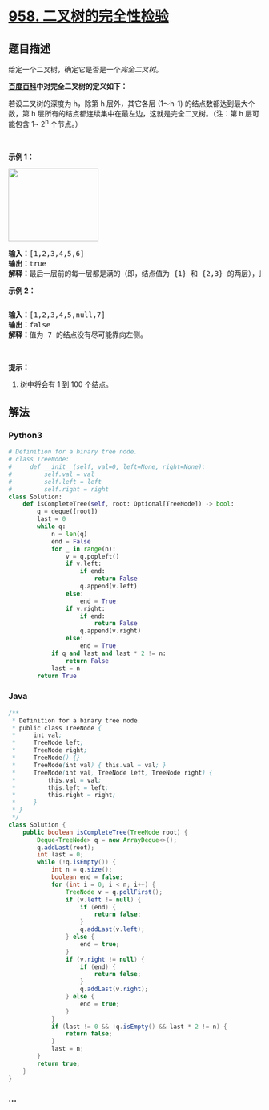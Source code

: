 # [958. 二叉树的完全性检验](https://leetcode-cn.com/problems/check-completeness-of-a-binary-tree)



## 题目描述

<!-- 这里写题目描述 -->

<p>给定一个二叉树，确定它是否是一个<em>完全二叉树</em>。</p>

<p><strong><a href="https://baike.baidu.com/item/完全二叉树/7773232?fr=aladdin" target="_blank">百度百科</a>中对完全二叉树的定义如下：</strong></p>

<p>若设二叉树的深度为 h，除第 h 层外，其它各层 (1～h-1) 的结点数都达到最大个数，第 h 层所有的结点都连续集中在最左边，这就是完全二叉树。（注：第 h 层可能包含 1~&nbsp;2<sup>h</sup>&nbsp;个节点。）</p>

<p>&nbsp;</p>

<p><strong>示例 1：</strong></p>

<p><img alt="" src="https://assets.leetcode-cn.com/aliyun-lc-upload/uploads/2018/12/15/complete-binary-tree-1.png" style="height: 145px; width: 180px;"></p>

<pre><strong>输入：</strong>[1,2,3,4,5,6]
<strong>输出：</strong>true
<strong>解释：</strong>最后一层前的每一层都是满的（即，结点值为 {1} 和 {2,3} 的两层），且最后一层中的所有结点（{4,5,6}）都尽可能地向左。
</pre>

<p><strong>示例 2：</strong></p>

<p><strong><img alt="" src="https://assets.leetcode-cn.com/aliyun-lc-upload/uploads/2018/12/15/complete-binary-tree-2.png"></strong></p>

<pre><strong>输入：</strong>[1,2,3,4,5,null,7]
<strong>输出：</strong>false
<strong>解释：</strong>值为 7 的结点没有尽可能靠向左侧。
</pre>

<p>&nbsp;</p>

<p><strong>提示：</strong></p>

<ol>
	<li>树中将会有 1 到 100 个结点。</li>
</ol>


## 解法

<!-- 这里可写通用的实现逻辑 -->

<!-- tabs:start -->

### **Python3**

<!-- 这里可写当前语言的特殊实现逻辑 -->

```python
# Definition for a binary tree node.
# class TreeNode:
#     def __init__(self, val=0, left=None, right=None):
#         self.val = val
#         self.left = left
#         self.right = right
class Solution:
    def isCompleteTree(self, root: Optional[TreeNode]) -> bool:
        q = deque([root])
        last = 0
        while q:
            n = len(q)
            end = False
            for _ in range(n):
                v = q.popleft()
                if v.left:
                    if end:
                        return False
                    q.append(v.left)
                else:
                    end = True
                if v.right:
                    if end:
                        return False
                    q.append(v.right)
                else:
                    end = True
            if q and last and last * 2 != n:
                return False
            last = n
        return True
```

### **Java**

<!-- 这里可写当前语言的特殊实现逻辑 -->

```java
/**
 * Definition for a binary tree node.
 * public class TreeNode {
 *     int val;
 *     TreeNode left;
 *     TreeNode right;
 *     TreeNode() {}
 *     TreeNode(int val) { this.val = val; }
 *     TreeNode(int val, TreeNode left, TreeNode right) {
 *         this.val = val;
 *         this.left = left;
 *         this.right = right;
 *     }
 * }
 */
class Solution {
    public boolean isCompleteTree(TreeNode root) {
        Deque<TreeNode> q = new ArrayDeque<>();
        q.addLast(root);
        int last = 0;
        while (!q.isEmpty()) {
            int n = q.size();
            boolean end = false;
            for (int i = 0; i < n; i++) {
                TreeNode v = q.pollFirst();
                if (v.left != null) {
                    if (end) {
                        return false;
                    }
                    q.addLast(v.left);
                } else {
                    end = true;
                }
                if (v.right != null) {
                    if (end) {
                        return false;
                    }
                    q.addLast(v.right);
                } else {
                    end = true;
                }
            }
            if (last != 0 && !q.isEmpty() && last * 2 != n) {
                return false;
            }
            last = n;
        }
        return true;
    }
}
```

### **...**

```

```

<!-- tabs:end -->
